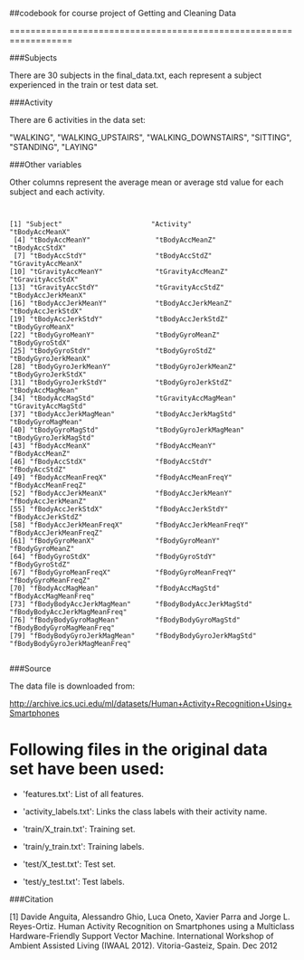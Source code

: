 ##codebook for course project of Getting and Cleaning Data

==================================================================


###Subjects

There are 30 subjects in the final_data.txt, each represent a subject experienced in the train or test data set.

###Activity

There are 6 activities in the data set:

"WALKING", 
"WALKING_UPSTAIRS", 
"WALKING_DOWNSTAIRS", 
"SITTING", 
"STANDING", 
"LAYING"

###Other variables

Other columns represent the average mean or average std value for each subject and each activity.

<pre><code>

[1] "Subject"                      "Activity"                     "tBodyAccMeanX"               
 [4] "tBodyAccMeanY"                "tBodyAccMeanZ"                "tBodyAccStdX"                
 [7] "tBodyAccStdY"                 "tBodyAccStdZ"                 "tGravityAccMeanX"            
[10] "tGravityAccMeanY"             "tGravityAccMeanZ"             "tGravityAccStdX"             
[13] "tGravityAccStdY"              "tGravityAccStdZ"              "tBodyAccJerkMeanX"           
[16] "tBodyAccJerkMeanY"            "tBodyAccJerkMeanZ"            "tBodyAccJerkStdX"            
[19] "tBodyAccJerkStdY"             "tBodyAccJerkStdZ"             "tBodyGyroMeanX"              
[22] "tBodyGyroMeanY"               "tBodyGyroMeanZ"               "tBodyGyroStdX"               
[25] "tBodyGyroStdY"                "tBodyGyroStdZ"                "tBodyGyroJerkMeanX"          
[28] "tBodyGyroJerkMeanY"           "tBodyGyroJerkMeanZ"           "tBodyGyroJerkStdX"           
[31] "tBodyGyroJerkStdY"            "tBodyGyroJerkStdZ"            "tBodyAccMagMean"             
[34] "tBodyAccMagStd"               "tGravityAccMagMean"           "tGravityAccMagStd"           
[37] "tBodyAccJerkMagMean"          "tBodyAccJerkMagStd"           "tBodyGyroMagMean"            
[40] "tBodyGyroMagStd"              "tBodyGyroJerkMagMean"         "tBodyGyroJerkMagStd"         
[43] "fBodyAccMeanX"                "fBodyAccMeanY"                "fBodyAccMeanZ"               
[46] "fBodyAccStdX"                 "fBodyAccStdY"                 "fBodyAccStdZ"                
[49] "fBodyAccMeanFreqX"            "fBodyAccMeanFreqY"            "fBodyAccMeanFreqZ"           
[52] "fBodyAccJerkMeanX"            "fBodyAccJerkMeanY"            "fBodyAccJerkMeanZ"           
[55] "fBodyAccJerkStdX"             "fBodyAccJerkStdY"             "fBodyAccJerkStdZ"            
[58] "fBodyAccJerkMeanFreqX"        "fBodyAccJerkMeanFreqY"        "fBodyAccJerkMeanFreqZ"       
[61] "fBodyGyroMeanX"               "fBodyGyroMeanY"               "fBodyGyroMeanZ"              
[64] "fBodyGyroStdX"                "fBodyGyroStdY"                "fBodyGyroStdZ"               
[67] "fBodyGyroMeanFreqX"           "fBodyGyroMeanFreqY"           "fBodyGyroMeanFreqZ"          
[70] "fBodyAccMagMean"              "fBodyAccMagStd"               "fBodyAccMagMeanFreq"         
[73] "fBodyBodyAccJerkMagMean"      "fBodyBodyAccJerkMagStd"       "fBodyBodyAccJerkMagMeanFreq" 
[76] "fBodyBodyGyroMagMean"         "fBodyBodyGyroMagStd"          "fBodyBodyGyroMagMeanFreq"    
[79] "fBodyBodyGyroJerkMagMean"     "fBodyBodyGyroJerkMagStd"      "fBodyBodyGyroJerkMagMeanFreq"

</code></pre>

###Source

The data file is downloaded from: 

http://archive.ics.uci.edu/ml/datasets/Human+Activity+Recognition+Using+Smartphones 

Following files in the original data set have been used:
========================================================

- 'features.txt': List of all features.

- 'activity_labels.txt': Links the class labels with their activity name.

- 'train/X_train.txt': Training set.

- 'train/y_train.txt': Training labels.

- 'test/X_test.txt': Test set.

- 'test/y_test.txt': Test labels.

###Citation

[1] Davide Anguita, Alessandro Ghio, Luca Oneto, Xavier Parra and Jorge L. Reyes-Ortiz. Human Activity Recognition on Smartphones using a Multiclass Hardware-Friendly Support Vector Machine. International Workshop of Ambient Assisted Living (IWAAL 2012). Vitoria-Gasteiz, Spain. Dec 2012

